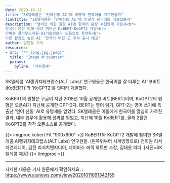 ```yaml
---
date: 2020-10-12
title: "SK텔레콤은 '언어신동 AI’에 어떻게 한국어를 가르쳤을까"
linkTitle: "SK텔레콤은 '언어신동 AI’에 어떻게 한국어를 가르쳤을까"
description: "영어만 익힌 원형 AI에 한국어 문장 수천만개 가르쳐<br>
한국어 문장 이해·생성 뛰어난 KoBERT·KoGPT2 개발<br>
아마존 클라우드자원·AI기술전문가 도움으로 최적화<br>
다른 활용도 높은 AI '한국어 버전'도 후속 출시 예고"
author: 임민철 기자
resources:
- src: "**.{png,jpg,jpeg}"
  title: "Image #:counter"
  params:
    byline: "아주경제"
---
```


SK텔레콤 'AI랭귀지테크랩스(ALT Labs)' 연구원들은 한국어를 잘 다루는 AI '코버트(KoBERT)'와 'KoGPT2'를 잇따라 개발했다. 

KoBERT의 원형은 구글이 지난 2018년 10월 공개한 버트(BERT)이며, KoGPT2의 원형은 오픈AI가 지난해 공개한 GPT-2다. BERT는 영어 읽기, GPT-2는 영어 쓰기에 특출난 '언어 신동' AI로 유명세를 얻었다. SK텔레콤은 이들에게 한국어를 열심히 가르친 결과, 내부 업무에 활용해 성과를 얻었고, 지난해 10월 KoBERT를, 올해 2월엔 KoGPT2를 각각 오픈소스로 공개했다.

{{< imgproc kobert Fit "900x600" >}}
KoBERT와 KoGPT2 개발에 참여한 SK텔레콤 AI랭귀지테크랩스(ALT Labs) 연구원들. (왼쪽위부터 시계방향으로) 전희원 리서치엔지니어, 김진 리서치엔지니어, 데이비스 에릭 하트만 소장, 김태윤 리더. [사진=SK텔레콤 제공]
{{< /imgproc >}}

---

자세한 내용은 기사 원문에서 확인하세요. : https://www.ajunews.com/view/20201011091342159
